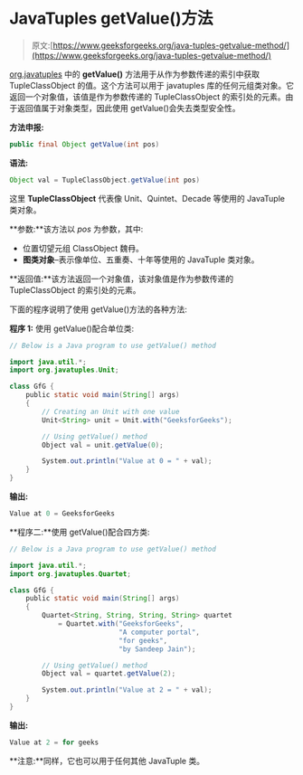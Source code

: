 # JavaTuples getValue()方法

> 原文:[https://www.geeksforgeeks.org/java-tuples-getvalue-method/](https://www.geeksforgeeks.org/java-tuples-getvalue-method/)

[org.javatuples](https://www.geeksforgeeks.org/javatuples-introduction/) 中的 **getValue()** 方法用于从作为参数传递的索引中获取 TupleClassObject 的值。这个方法可以用于 javatuples 库的任何元组类对象。它返回一个对象值，该值是作为参数传递的 TupleClassObject 的索引处的元素。由于返回值属于对象类型，因此使用 getValue()会失去类型安全性。

**方法申报:**

```java
public final Object getValue(int pos)
```

**语法:**

```java
Object val = TupleClassObject.getValue(int pos)
```

这里 **TupleClassObject** 代表像 Unit、Quintet、Decade 等使用的 JavaTuple 类对象。

**参数:**该方法以 *pos* 为参数，其中:

*   位置切望元组 ClassObject 魏冄。
*   **图类对象**–表示像单位、五重奏、十年等使用的 JavaTuple 类对象。

**返回值:**该方法返回一个对象值，该对象值是作为参数传递的 TupleClassObject 的索引处的元素。

下面的程序说明了使用 getValue()方法的各种方法:

**程序 1:** 使用 getValue()配合单位类:

```java
// Below is a Java program to use getValue() method

import java.util.*;
import org.javatuples.Unit;

class GfG {
    public static void main(String[] args)
    {
        // Creating an Unit with one value
        Unit<String> unit = Unit.with("GeeksforGeeks");

        // Using getValue() method
        Object val = unit.getValue(0);

        System.out.println("Value at 0 = " + val);
    }
}
```

**输出:**

```java
Value at 0 = GeeksforGeeks
```

**程序二:**使用 getValue()配合四方类:

```java
// Below is a Java program to use getValue() method

import java.util.*;
import org.javatuples.Quartet;

class GfG {
    public static void main(String[] args)
    {
        Quartet<String, String, String, String> quartet
            = Quartet.with("GeeksforGeeks",
                           "A computer portal",
                           "for geeks",
                           "by Sandeep Jain");

        // Using getValue() method
        Object val = quartet.getValue(2);

        System.out.println("Value at 2 = " + val);
    }
}
```

**输出:**

```java
Value at 2 = for geeks
```

**注意:**同样，它也可以用于任何其他 JavaTuple 类。